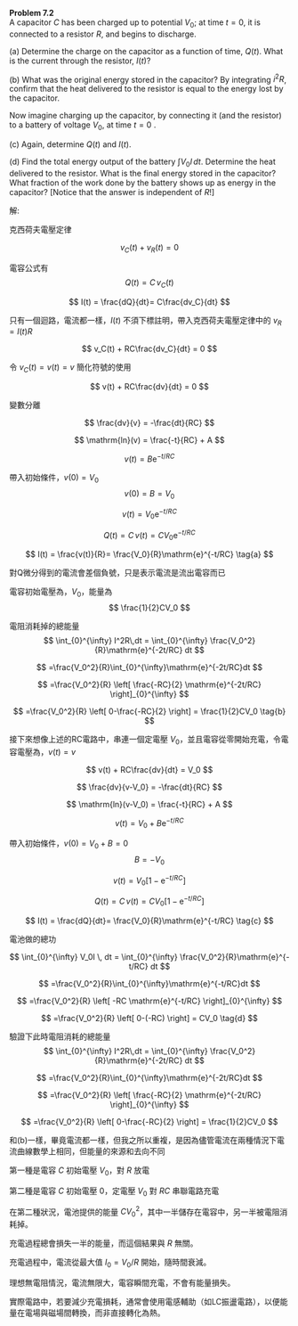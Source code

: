 **Problem 7.2**  
A capacitor $C$ has been charged up to potential $V_0$; at time $t = 0$, it is connected to a resistor $R$, and begins to discharge.  

(a) Determine the charge on the capacitor as a function of time, $Q(t)$. What is the current through the resistor, $I(t)$?  

(b) What was the original energy stored in the capacitor? By integrating $i^2R$, confirm that the heat delivered to the resistor is equal to the energy lost by the capacitor.  

Now imagine charging up the capacitor, by connecting it (and the resistor) to a battery of voltage $V_0$, at time $t = 0$ .  

(c) Again, determine $Q(t)$ and $I(t)$.  

(d) Find the total energy output of the battery $\int V_0 I \, dt$. Determine the heat delivered to the resistor. What is the final energy stored in the capacitor? What fraction of the work done by the battery shows up as energy in the capacitor? [Notice that the answer is independent of $R$!]

解:

克西荷夫電壓定律

$$
v_C(t) + v_R(t) = 0
$$

電容公式有
$$
Q(t) = C\,v_C(t)
$$

$$
I(t) = \frac{dQ}{dt}= C\frac{dv_C}{dt}
$$

只有一個迴路，電流都一樣，$I(t)$ 不須下標註明，帶入克西荷夫電壓定律中的 $v_R = I(t)R$

$$
v_C(t) + RC\frac{dv_C}{dt} = 0
$$

令 $v_C(t)=v(t)=v$ 簡化符號的使用

$$
v(t) + RC\frac{dv}{dt} = 0
$$

變數分離

$$
\frac{dv}{v} = -\frac{dt}{RC}
$$

$$
\mathrm{ln}(v) = \frac{-t}{RC} + A
$$

$$
v(t) = B\mathrm{e}^{-t/RC}
$$

帶入初始條件，$v(0)=V_0$
$$
v(0) = B = V_0
$$

$$
v(t) = V_0\mathrm{e}^{-t/RC}
$$

$$
Q(t) = C\,v(t) = CV_0\mathrm{e}^{-t/RC}
$$

$$
I(t) = \frac{v(t)}{R}= \frac{V_0}{R}\mathrm{e}^{-t/RC} \tag{a}
$$

對Q微分得到的電流會差個負號，只是表示電流是流出電容而已

電容初始電壓為，$V_0$，能量為
$$
\frac{1}{2}CV_0
$$

電阻消耗掉的總能量
$$
\int_{0}^{\infty} I^2R\,dt = \int_{0}^{\infty} \frac{V_0^2}{R}\mathrm{e}^{-2t/RC} dt
$$

$$
=\frac{V_0^2}{R}\int_{0}^{\infty}\mathrm{e}^{-2t/RC}dt
$$

$$
=\frac{V_0^2}{R}  \left[ \frac{-RC}{2} \mathrm{e}^{-2t/RC} \right]_{0}^{\infty}
$$

$$
=\frac{V_0^2}{R}  \left[ 0-\frac{-RC}{2}  \right] = \frac{1}{2}CV_0 \tag{b}
$$

接下來想像上述的RC電路中，串連一個定電壓 $V_0$，並且電容從零開始充電，令電容電壓為，$v(t)=v$

$$
v(t) + RC\frac{dv}{dt} = V_0
$$

$$
\frac{dv}{v-V_0} = -\frac{dt}{RC}
$$

$$
\mathrm{ln}(v-V_0) = \frac{-t}{RC} + A
$$

$$
v(t) = V_0 + B\mathrm{e}^{-t/RC}
$$

帶入初始條件，$v(0) = V_0 + B =0$
$$
B = -V_0
$$

$$
v(t) = V_0\left[ 1 - \mathrm{e}^{-t/RC} \right]  
$$

$$
Q(t) = C\,v(t) = CV_0\left[ 1 - \mathrm{e}^{-t/RC} \right] 
$$

$$
I(t) = \frac{dQ}{dt}= \frac{V_0}{R}\mathrm{e}^{-t/RC} \tag{c}
$$

電池做的總功

$$
\int_{0}^{\infty} V_0I \, dt = \int_{0}^{\infty} \frac{V_0^2}{R}\mathrm{e}^{-t/RC} dt
$$

$$
=\frac{V_0^2}{R}\int_{0}^{\infty}\mathrm{e}^{-t/RC}dt
$$

$$
=\frac{V_0^2}{R}  \left[ -RC \mathrm{e}^{-t/RC} \right]_{0}^{\infty}
$$

$$
=\frac{V_0^2}{R}  \left[ 0-(-RC)  \right] = CV_0 \tag{d}
$$

驗證下此時電阻消耗的總能量
$$
\int_{0}^{\infty} I^2R\,dt = \int_{0}^{\infty} \frac{V_0^2}{R}\mathrm{e}^{-2t/RC} dt
$$

$$
=\frac{V_0^2}{R}\int_{0}^{\infty}\mathrm{e}^{-2t/RC}dt
$$

$$
=\frac{V_0^2}{R}  \left[ \frac{-RC}{2} \mathrm{e}^{-2t/RC} \right]_{0}^{\infty}
$$

$$
=\frac{V_0^2}{R}  \left[ 0-\frac{-RC}{2}  \right] = \frac{1}{2}CV_0
$$

和(b)一樣，畢竟電流都一樣，但我之所以重複，是因為儘管電流在兩種情況下電流曲線數學上相同，但能量的來源和去向不同

第一種是電容 $C$ 初始電壓 $V_0$，對 $R$ 放電

第二種是電容 $C$ 初始電壓 $0$，定電壓 $V_0$ 對 $RC$ 串聯電路充電

在第二種狀況，電池提供的能量 $CV_0^2$，其中一半儲存在電容中，另一半被電阻消耗掉。

充電過程總會損失一半的能量，而這個結果與 $R$ 無關。  

充電過程中，電流從最大值 $I_0 = V_0 / R$ 開始，隨時間衰減。

理想無電阻情況，電流無限大，電容瞬間充電，不會有能量損失。  

實際電路中，若要減少充電損耗，通常會使用電感輔助（如LC振盪電路），以便能量在電場與磁場間轉換，而非直接轉化為熱。